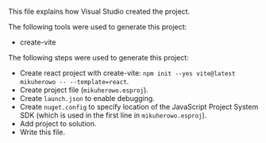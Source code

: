 This file explains how Visual Studio created the project.

The following tools were used to generate this project:
- create-vite

The following steps were used to generate this project:
- Create react project with create-vite: `npm init --yes vite@latest mikuherowo -- --template=react`.
- Create project file (`mikuherowo.esproj`).
- Create `launch.json` to enable debugging.
- Create `nuget.config` to specify location of the JavaScript Project System SDK (which is used in the first line in `mikuherowo.esproj`).
- Add project to solution.
- Write this file.
